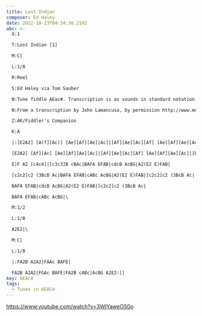 ```yaml
---
title: Lost Indian
composer: Ed Haley
date: 2022-10-23T04:34:30.210Z
abc: >-
  X:1

  T:Lost Indian [1]

  M:C|

  L:1/8

  R:Reel

  S:Ed Haley via Tom Sauber

  N:Tune fiddle AEac#. Transcription is as sounds in standard notation, not as fingered in scordatura.

  N:From a transcription by John Lamancusa, by permission http://www.mne.psu.edu/lamancusa/tunes.htm

  Z:AK/Fiddler's Companion

  K:A

  |:[E2A2] [A(f][Ac)] [Ae][Af][Ae][Ac]|[Af][Ae][Ac][Af] [Ae][Af][Ae][Ac]|[E2A2] [Af][Ac] [Ae][Af][Ae][Ac]|ABcB AcBA|

  [E2A2] [Af][Ac] [Ae][Af][Ae][Ac]|[Af][Ae][Ac][Af] [Ae][Af][Ae][Ac]|[E2A2] [Af][Ac] [Ae][Af][Ae][Ac]|AcBG A2 [(E2A2]:||

  E)F A2 [c4c4]|[c3c3]B cBAc|BAFA EFAB|cdcB AcBG|A2(E2 E)FAB|

  [c2c2]c2 (3BcB Ac|BAFA EFAB|cABc AcBG|A2(E2 E)FAB|[c2c2]c2 (3BcB Ac|

  BAFA EFAB|cdcB AcBG|A2(E2 E)FAB|[c2c2]c2 (3BcB Ac|

  BAFA EFAB|cABc AcBG|\

  M:1/2

  L:1/8

  A2E2|\

  M:C|

  L:1/8

  |:FA2B A2A2|FAAc BAFE|

  FA2B A2A2|FGAc BAFE|FA2B cABc|AcBG A2E2:|]
key: AEAC#
tags:
  - Tunes in AEAC#
---
```

https://www.youtube.com/watch?v=3WIYaweO50o